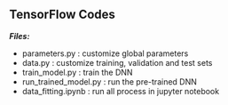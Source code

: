 ## TensorFlow Codes

*__Files:__*
* parameters.py         :  customize global parameters
* data.py               :  customize training, validation and test sets
* train_model.py        :  train the DNN
* run_trained_model.py  :  run the pre-trained DNN
* data_fitting.ipynb    :  run all process in jupyter notebook
